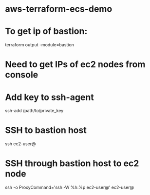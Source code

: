 # aws-terraform-ecs-demo

# To get ip of bastion:
terraform output -module=bastion

# Need to get IPs of ec2 nodes from console

# Add key to ssh-agent
ssh-add /path/to/private_key

# SSH to bastion host
ssh ec2-user@<bastion-ip>

# SSH through bastion host to ec2 node
ssh -o ProxyCommand='ssh -W %h:%p ec2-user@<bastion-ip>' ec2-user@<target-ip>
